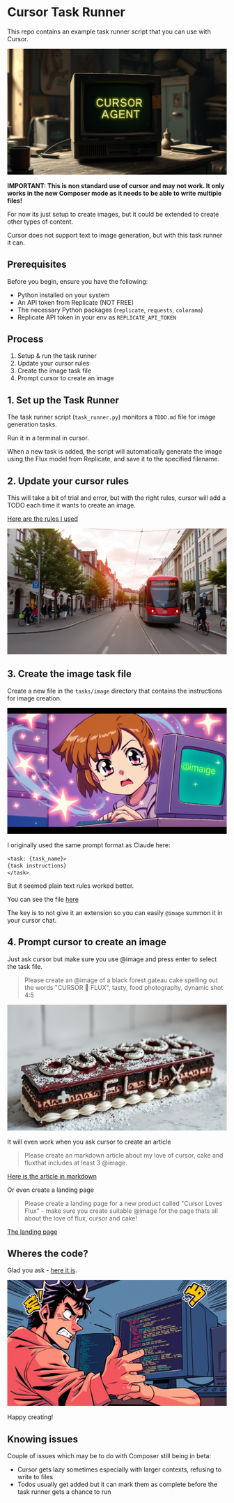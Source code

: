 # Cursor Task Runner

This repo contains an example task runner script that you can use with Cursor.

![Monitor](examples/image/flux_crt_monitor.png)

**IMPORTANT: This is non standard use of cursor and may not work. It only works in the new Composer mode as it needs to be able to write multiple files!**

For now its just setup to create images, but it could be extended to create other types of content.

Cursor does not support text to image generation, but with this task runner it can.

## Prerequisites

Before you begin, ensure you have the following:

- Python installed on your system
- An API token from Replicate (NOT FREE)
- The necessary Python packages (`replicate`, `requests`, `colorama`)
- Replicate API token in your env as `REPLICATE_API_TOKEN`

## Process

1. Setup & run the task runner
2. Update your cursor rules 
3. Create the image task file
4. Prompt cursor to create an image

## 1. Set up the Task Runner

The task runner script (`task_runner.py`) monitors a `TODO.md` file for image generation tasks. 

Run it in a terminal in cursor.

When a new task is added, the script will automatically generate the image using the Flux model from Replicate, and save it to the specified filename.

## 2. Update your cursor rules

This will take a bit of trial and error, but with the right rules, cursor will add a TODO each time it wants to create an image.

[Here are the rules I used](.cursorrules)

![Freiburg street with Cursor rules tram](examples/image/freiburg_cursor_rules_tram.png)

## 3. Create the image task file

Create a new file in the `tasks/image` directory that contains the instructions for image creation.

![Anime girl summoning image task](examples/image/anime_girl_summoning_image_task.png)

I originally used the same prompt format as Claude here:

```
<task: {task_name}>
{task instructions}
</task>
```

But it seemed plain text rules worked better.

You can see the file [here](tasks/image)

The key is to not give it an extension so you can easily `@image` summon it in your cursor chat.

## 4. Prompt cursor to create an image

Just ask cursor but make sure you use @image and press enter to select the task file.

> Please create an @image of a black forest gateau cake spelling out the words "CURSOR 💜 FLUX", tasty, food photography, dynamic shot 4:5

![The result](examples/image/black_forest_gateau_cursor_flux.png)

It will even work when you ask cursor to create an article

> Please create an markdown article about my love of cursor, cake and fluxthat includes at least 3 @image.

[Here is the article in markdown](examples/article/cursor-cake-flux.md)

Or even create a landing page

> Please create a landing page for a new product called "Cursor Loves Flux" - make sure you create suitable @image for the page thats all about the love of flux, cursor and cake!

[The landing page](examples/webpage/index.html)

## Wheres the code?

Glad you ask - [here it is](https://github.com/1mrat/cursor-taskrunner).

![90s manga code reveal](examples/image/90s_manga_code_reveal.png)

Happy creating!

## Knowing issues

Couple of issues which may be to do with Composer still being in beta:

* Cursor gets lazy sometimes especially with larger contexts, refusing to write to files
* Todos usually get added but it can mark them as complete before the task runner gets a chance to run
